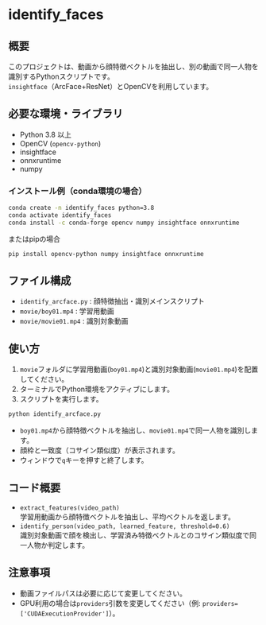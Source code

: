 # identify_faces

## 概要
このプロジェクトは、動画から顔特徴ベクトルを抽出し、別の動画で同一人物を識別するPythonスクリプトです。  
`insightface`（ArcFace+ResNet）とOpenCVを利用しています。

## 必要な環境・ライブラリ

- Python 3.8 以上
- OpenCV (`opencv-python`)
- insightface
- onnxruntime
- numpy

### インストール例（conda環境の場合）

```sh
conda create -n identify_faces python=3.8
conda activate identify_faces
conda install -c conda-forge opencv numpy insightface onnxruntime
```

またはpipの場合

```sh
pip install opencv-python numpy insightface onnxruntime
```

## ファイル構成

- `identify_arcface.py` : 顔特徴抽出・識別メインスクリプト
- `movie/boy01.mp4` : 学習用動画
- `movie/movie01.mp4` : 識別対象動画

## 使い方

1. `movie`フォルダに学習用動画(`boy01.mp4`)と識別対象動画(`movie01.mp4`)を配置してください。
2. ターミナルでPython環境をアクティブにします。
3. スクリプトを実行します。

```sh
python identify_arcface.py
```

- `boy01.mp4`から顔特徴ベクトルを抽出し、`movie01.mp4`で同一人物を識別します。
- 顔枠と一致度（コサイン類似度）が表示されます。
- ウィンドウで`q`キーを押すと終了します。

## コード概要

- `extract_features(video_path)`  
  学習用動画から顔特徴ベクトルを抽出し、平均ベクトルを返します。
- `identify_person(video_path, learned_feature, threshold=0.6)`  
  識別対象動画で顔を検出し、学習済み特徴ベクトルとのコサイン類似度で同一人物か判定します。

## 注意事項

- 動画ファイルパスは必要に応じて変更してください。
- GPU利用の場合は`providers`引数を変更してください（例: `providers=['CUDAExecutionProvider']`）。
